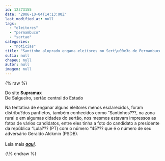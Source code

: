 ```yaml
---
id: 12373155
date: "2006-10-04T14:13:00Z"
last_modified_at: null
tags:
  - "eleitores"
  - "pernambuco"
  - "sertao"
categories:
  - "noticias"
title: "Santinho aloprado engana eleitores no Sert\u00e3o de Pernambuco"
sutia: null
chapeu: null
autor: null
imagem: null
---
```

{\% raw %}
<p><P>Do site <STRONG>Supramax</STRONG><BR>De Salgueiro, sertão central do Estado</P></p>
<p><P>Na tentativa de enganar alguns eleitores menos esclarecidos, foram distribu?dos panfletos, também conhecidos como “Santinhos???, na zona rural e em algumas cidades do sertão, nos mesmos estavam impressos as fotos de vários candidatos, entre eles tinha a foto do candidato a presidente da república “Lula??? (PT) com o número “45??? que é o número de seu adversário Geraldo Alckmin (PSDB).<BR><BR>Leia mais <STRONG><EM><A href=\"https://www.supramax.com.br/modules.php?name=News&amp;file=article&amp;sid=317\" target=_blank>aqui</A></EM></STRONG>.</P> </p>
{\% endraw %}